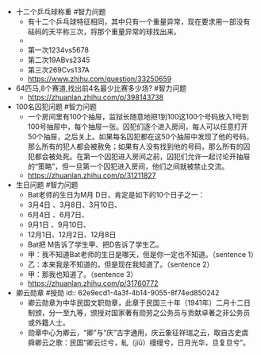 - 十二个乒乓球称重 #智力问题
	- 有十二个乒乓球特征相同，其中只有一个重量异常，现在要求用一部没有砝码的天平称三次，将那个重量异常的球找出来。
	-
	- 第一次1234vs5678
	- 第二次19ABvs2345
	- 第三次269Cvs137A
	- https://www.zhihu.com/question/33250659
- 64匹马,8个赛道,找出前4名最少比赛多少场? #智力问题
	- https://zhuanlan.zhihu.com/p/398143738
- 100名囚犯问题 #智力问题
	- 一个房间里有100个抽屉，监狱长随意地把1到100这100个号码放入1号到100号抽屉中，每个抽屉一张。囚犯们逐个进入房间，每人可以任意打开50个抽屉，之后关上。如果每名囚犯都在这50个抽屉中发现了他的号码，那么所有的犯人都会被赦免；如果有人没有找到他的号码，那么所有的囚犯都会被处死。在第一个囚犯进入房间之前，囚犯们允许一起讨论开抽屉的“策略”，但一旦第一个囚犯进入房间，他们之间就被禁止交流。
	- https://zhuanlan.zhihu.com/p/31211827
- 生日问题 #智力问题
	- Bat老师的生日为M月 D日，肯定是如下的10个日子之一：
	- 3月4日 、3月8日、3月10日、
	- 6月4日 、6月7日、
	- 9月1日 、9月10日、
	- 12月1日、12月2日、12月8日
	- Bat把 M告诉了学生甲、把D告诉了学生乙。
	- 甲：我不知道Bat老师的生日是哪天，但是你一定也不知道。（sentence 1）
	- 乙：本来我是不知道的，但是现在我知道了。（sentence 2）
	- 甲：那我也知道了。（sentence 3）
	- https://zhuanlan.zhihu.com/p/31760772
- 卿云勋章 #授勋
  id:: 62e9ecd1-4a3f-4b14-9055-8f74ed850242
	- 卿云勋章为中华民国文职勋章，此章于民国三十年（1941年）二月十二日制颁，分一至九等，颁授对国家著有勋劳之公务员与贡献卓著之非公务员或外籍人士。
	- 勋章中心为卿云，“卿”与“庆”古字通用，庆云象征祥瑞之云，取自古史虞舜卿云之歌：民国“卿云烂兮，糺（jiū）缦缦兮，日月光华，旦复旦兮”。